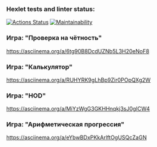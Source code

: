 ### Hexlet tests and linter status:
[![Actions Status](https://github.com/leomaks/java-project-61/workflows/hexlet-check/badge.svg)](https://github.com/leomaks/java-project-61/actions)
[![Maintainability](https://api.codeclimate.com/v1/badges/1fa32f5ab3ca3b158b4b/maintainability)](https://codeclimate.com/github/leomaks/java-project-61/maintainability)
### Игра: "Проверка на чётность"
https://asciinema.org/a/6tg90B8DcdUZNb5L3H20eNoF8
### Игра: "Калькулятор"
https://asciinema.org/a/RUHYRK9gLhBp9Zir0POpQXg2W
### Игра: "HOD"
https://asciinema.org/a/MiYzWgG3GKHHnqkj3sJ0gICW4
### Игра: "Арифметическая прогрессия"
https://asciinema.org/a/eYbwBDxPKkArlftOgUSQcZaGN

